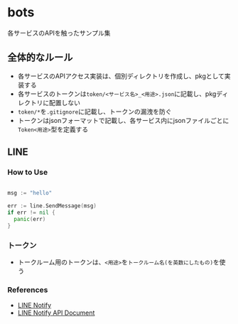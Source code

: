 # bots

各サービスのAPIを触ったサンプル集

## 全体的なルール

* 各サービスのAPIアクセス実装は、個別ディレクトリを作成し、pkgとして実装する
* 各サービスのトークンは`token/<サービス名>_<用途>.json`に記載し、pkgディレクトリに配置しない
* `token/*`を`.gitignore`に記載し、トークンの漏洩を防ぐ
* トークンはjsonフォーマットで記載し、各サービス内にjsonファイルごとに`Token<用途>`型を定義する

## LINE

### How to Use

```go

msg := "hello"

err := line.SendMessage(msg)
if err != nil {
  panic(err)
}

```

### トークン

* トークルーム用のトークンは、`<用途>`を`トークルーム名(を英数にしたもの)`を使う




### References
* [LINE Notify](https://notify-bot.line.me/ja/)
* [LINE Notify API Document](https://notify-bot.line.me/doc/ja/)
